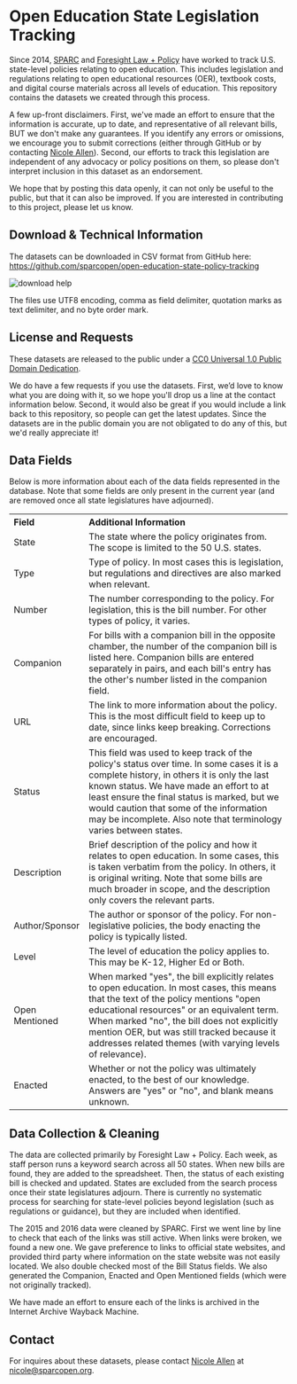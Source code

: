 # Open Education State Legislation Tracking
Since 2014, [SPARC](https://sparcopen.org/) and [Foresight Law + Policy](http://www.flpadvisors.com/) have worked to track U.S. state-level policies relating to open education. This includes legislation and regulations relating to open educational resources (OER), textbook costs, and digital course materials across all levels of education. This repository contains the datasets we created through this process.

A few up-front disclaimers. First, we've made an effort to ensure that the information is accurate, up to date, and representative of all relevant bills, BUT we don't make any guarantees. If you identify any errors or omissions, we encourage you to submit corrections (either through GitHub or by contacting [Nicole Allen](https://github.com/txtbks)). Second, our efforts to track this legislation are independent of any advocacy or policy positions on them, so please don't interpret inclusion in this dataset as an endorsement.

We hope that by posting this data openly, it can not only be useful to the public, but that it can also be improved. If you are interested in contributing to this project, please let us know. 

## Download & Technical Information

The datasets can be downloaded in CSV format from GitHub here: https://github.com/sparcopen/open-education-state-policy-tracking

![download help](http://g.recordit.co/h8DxZCWvQF.gif)

The files use UTF8 encoding, comma as field delimiter, quotation marks as text delimiter, and no byte order mark.

## License and Requests

These datasets are released to the public under a [CC0 Universal 1.0 Public Domain Dedication](https://creativecommons.org/publicdomain/zero/1.0/). 

We do have a few requests if you use the datasets. First, we’d love to know what you are doing with it, so we hope you'll drop us a line at the contact information below. Second, it would also be great if you would include a link back to this repository, so people can get the latest updates. Since the datasets are in the public domain you are not obligated to do any of this, but we'd really appreciate it!

## Data Fields

Below is more information about each of the data fields represented in the database. Note that some fields are only present in the current year (and are removed once all state legislatures have adjourned).

<table cellpadding="6"><tr align="left"><th>Field</th><th>Additional Information</th></tr>
<tr><td>State</td><td>The state where the policy originates from. The scope is limited to the 50 U.S. states.</td></tr>
<tr><td>Type</td><td>Type of policy. In most cases this is legislation, but regulations and directives are also marked when relevant.</td></tr>
<tr><td>Number</td><td>The number corresponding to the policy. For legislation, this is the bill number. For other types of policy, it varies.</td></tr>
<tr><td>Companion</td><td>For bills with a companion bill in the opposite chamber, the number of the companion bill is listed here. Companion bills are entered separately in pairs, and each bill's entry has the other's number listed in the companion field.</td></tr>
<tr><td>URL</td><td>The link to more information about the policy. This is the most difficult field to keep up to date, since links keep breaking. Corrections are encouraged.</td></tr>
<tr><td>Status</td><td>This field was used to keep track of the policy's status over time. In some cases it is a complete history, in others it is only the last known status. We have made an effort to at least ensure the final status is marked, but we would caution that some of the information may be incomplete. Also note that terminology varies between states.</td></tr>
<tr><td>Description</td><td>Brief description of the policy and how it relates to open education. In some cases, this is taken verbatim from the policy. In others, it is original writing. Note that some bills are much broader in scope, and the description only covers the relevant parts.</td></tr>
<tr><td>Author/Sponsor</td><td>The author or sponsor of the policy. For non-legislative policies, the body enacting the policy is typically listed.</td></tr>
<tr><td>Level</td><td>The level of education the policy applies to. This may be K-12, Higher Ed or Both.</td></tr>
<tr><td>Open Mentioned</td><td>When marked "yes", the bill explicitly relates to open education. In most cases, this means that the text of the policy mentions "open educational resources" or an equivalent term. When marked "no", the bill does not explicitly mention OER, but was still tracked because it addresses related themes (with varying levels of relevance).</td></tr>
<tr><td>Enacted</td><td>Whether or not the policy was ultimately enacted, to the best of our knowledge. Answers are "yes" or "no", and blank means unknown.</td></tr></table>

## Data Collection & Cleaning

The data are collected primarily by Foresight Law + Policy. Each week, as staff person runs a keyword search across all 50 states. When new bills are found, they are added to the spreadsheet. Then, the status of each existing bill is checked and updated. States are excluded from the search process once their state legislatures adjourn. There is currently no systematic process for searching for state-level policies beyond legislation (such as regulations or guidance), but they are included when identified.

The 2015 and 2016 data were cleaned by SPARC. First we went line by line to check that each of the links was still active. When links were broken, we found a new one. We gave preference to links to official state websites, and provided third party where information on the state website was not easily located. We also double checked most of the Bill Status fields. We also generated the Companion, Enacted and Open Mentioned fields (which were not originally tracked).

We have made an effort to ensure each of the links is archived in the Internet Archive Wayback Machine. 

## Contact

For inquires about these datasets, please contact [Nicole Allen](https://github.com/txtbks) at nicole@sparcopen.org.
